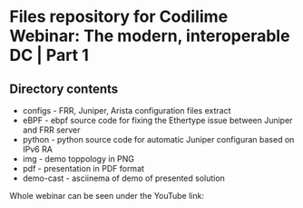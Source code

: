# Files repository for Codilime Webinar: The modern, interoperable DC | Part 1

## Directory contents
- configs - FRR, Juniper, Arista configuration files extract
- eBPF - ebpf source code for fixing the Ethertype issue between Juniper and FRR server
- python - python source code for automatic Juniper configuran based on IPv6 RA
- img - demo toppology in PNG
- pdf - presentation in PDF format
- demo-cast - asciinema of demo of presented solution

Whole webinar can be seen under the YouTube link: